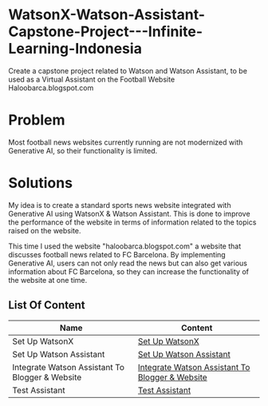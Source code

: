 # WatsonX-Watson-Assistant-Capstone-Project---Infinite-Learning-Indonesia
Create a capstone project related to Watson and Watson Assistant, to be used as a Virtual Assistant on the Football Website Haloobarca.blogspot.com

# Problem
Most football news websites currently running are not modernized with Generative AI, so their functionality is limited.

# Solutions
My idea is to create a standard sports news website integrated with Generative AI using WatsonX & Watson Assistant. This is done to improve the performance of the website in terms of information related to the topics raised on the website.

This time I used the website "haloobarca.blogspot.com" a website that discusses football news related to FC Barcelona. By implementing Generative AI, users can not only read the news but can also get various information about FC Barcelona, ​​so they can increase the functionality of the website at one time.

## List Of Content
| Name | Content |
| --- | --- |
| Set Up WatsonX | [Set Up WatsonX](Set_Up_WatsonX.md)
| Set Up Watson Assistant | [Set Up Watson Assistant](Set_Up_Watson_Assistant.md)
| Integrate Watson Assistant To Blogger & Website | [Integrate Watson Assistant To Blogger & Website](Integrate_Watson_Assistant_To_Blogger_&_Website.md)
| Test Assistant | [Test Assistant](Test_Assistant.md)
